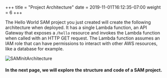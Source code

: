 +++
title = "Project Architecture"
date = 2019-11-01T16:12:35-07:00
weight = 6
+++

The Hello World SAM project you just created will create the following architecture when deployed.
It has a single Lambda function, an API Gateway that exposes a `/hello` resource and invokes the
Lambda function when called with an HTTP GET request. The Lambda function assumes an IAM role that
can have permissions to interact with other AWS resources, like a database for example.

![SAMInitArchitecture](/images/serverless-architecture.png)

#### In the next page, we will explore the structure and code of a SAM project.
